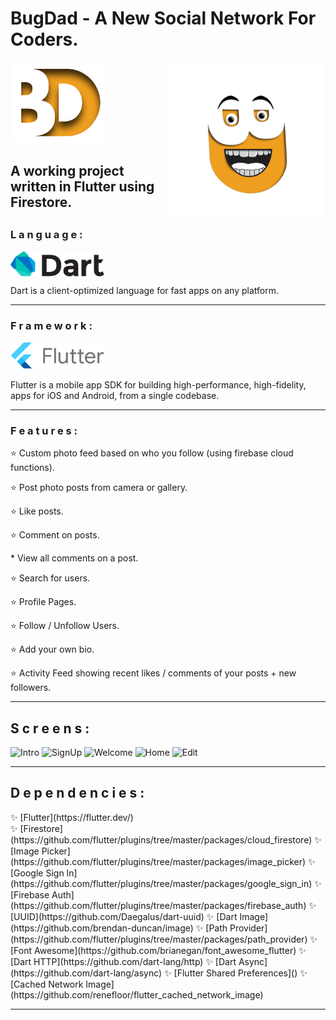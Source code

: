 # BugDad - A New Social Network For Coders.
<img src = "https://github.com/AchchuthaRengan/BugDad/blob/master/one.png" width = "150">
<img src="https://github.com/AchchuthaRengan/BugDad/blob/master/GIFS/bugdadnew.gif" align = "right" width="250" alt = "Dart">
<h2>A working project written in Flutter using Firestore.<h2>
<h3>L a n g u a g e :</h3>
<img src="https://github.com/AchchuthaRengan/BugDad/blob/master/dart.png" align = "center" width="150" alt = "Dart">
<p>Dart is a client-optimized language for fast apps on any platform.</p>
   <hr/>
<h3>F r a m e w o r k :</h3>
<img src="https://github.com/AchchuthaRengan/BugDad/blob/master/flutter-lockup-c13da9c9303e26b8d5fc208d2a1fa20c1ef47eb021ecadf27046dea04c0cebf6.png"  width="150" alt = "Flutter">
<p>Flutter is a mobile app SDK for building high-performance, high-fidelity, apps for iOS and Android, from a single codebase.</p>
   <hr/>
<h3>F e a t u r e s :</h3>
  <p>⭐ Custom photo feed based on who you follow (using firebase cloud functions).</p>
  <p>⭐ Post photo posts from camera or gallery.</p>
  <p>⭐ Like posts.</p>
  <p>⭐ Comment on posts.</p><p>* View all comments on a post.</p>
  <p>⭐ Search for users.</p>
  <p>⭐ Profile Pages.</p>
  <p>⭐ Follow / Unfollow Users.</p>
  <p>⭐ Add your own bio.</p>
  <p>⭐ Activity Feed showing recent likes / comments of your posts + new followers.</p>
  <hr/>
  <h2>S c r e e n s :</h2>
   <p>
   <img src="https://github.com/AchchuthaRengan/BugDad/blob/master/GIFS/Intro.gif" alt="Intro"      width="250">
   <img src="https://github.com/AchchuthaRengan/BugDad/blob/master/GIFS/SignUp.gif" alt="SignUp"    width="250">
   <img src="https://github.com/AchchuthaRengan/BugDad/blob/master/GIFS/Welcome.gif" alt="Welcome"  width="250">
   <img src="https://github.com/AchchuthaRengan/BugDad/blob/master/GIFS/Home.gif" alt="Home"        width="250">
   <img src="https://github.com/AchchuthaRengan/BugDad/blob/master/GIFS/Editprofile.gif" alt="Edit" width="250">
   </p>
   <hr/>
   <h2>D e p e n d e n c i e s :</h2>
   ✨ [Flutter](https://flutter.dev/) <br/>
   ✨ [Firestore](https://github.com/flutter/plugins/tree/master/packages/cloud_firestore)
   ✨ [Image Picker](https://github.com/flutter/plugins/tree/master/packages/image_picker)
   ✨ [Google Sign In](https://github.com/flutter/plugins/tree/master/packages/google_sign_in)
   ✨ [Firebase Auth](https://github.com/flutter/plugins/tree/master/packages/firebase_auth)
   ✨ [UUID](https://github.com/Daegalus/dart-uuid)
   ✨ [Dart Image](https://github.com/brendan-duncan/image)
   ✨ [Path Provider](https://github.com/flutter/plugins/tree/master/packages/path_provider)
   ✨ [Font Awesome](https://github.com/brianegan/font_awesome_flutter)
   ✨ [Dart HTTP](https://github.com/dart-lang/http)
   ✨ [Dart Async](https://github.com/dart-lang/async)
   ✨ [Flutter Shared Preferences]()
   ✨ [Cached Network Image](https://github.com/renefloor/flutter_cached_network_image)
   <hr/>

   
   
